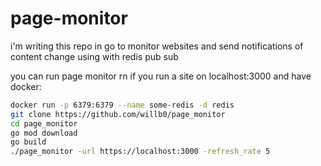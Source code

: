 # page-monitor

i'm writing this repo in go to monitor websites and send notifications of content change using with redis pub sub

you can run page monitor rn if you run a site on localhost:3000 and have docker:

```sh
docker run -p 6379:6379 --name some-redis -d redis
git clone https://github.com/willb0/page_monitor
cd page_monitor
go mod download
go build
./page_monitor -url https://localhost:3000 -refresh_rate 5
```